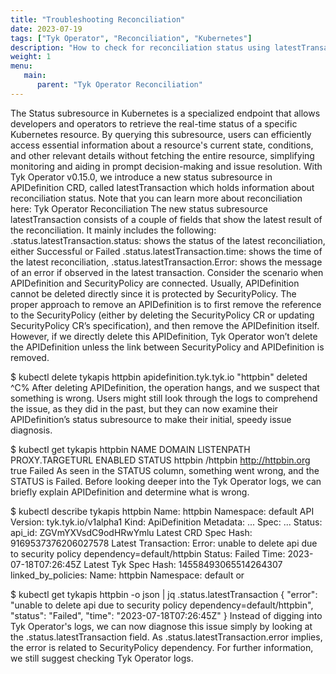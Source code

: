 ```yaml
---
title: "Troubleshooting Reconciliation"
date: 2023-07-19
tags: ["Tyk Operator", "Reconciliation", "Kubernetes"]
description: "How to check for reconciliation status using latestTransaction"
weight: 1
menu:
   main:
      parent: "Tyk Operator Reconciliation"
---
```


The Status subresource in Kubernetes is a specialized endpoint that allows developers and operators to retrieve the real-time status of a specific Kubernetes resource. By querying this subresource, users can efficiently access essential information about a resource's current state, conditions, and other relevant details without fetching the entire resource, simplifying monitoring and aiding in prompt decision-making and issue resolution.
With Tyk Operator v0.15.0, we introduce a new status subresource in APIDefinition CRD, called latestTransaction which holds information about reconciliation status.
Note that you can learn more about reconciliation here: Tyk Operator Reconciliation
The new status subresource latestTransaction consists of a couple of fields that show the latest result of the reconciliation. It mainly includes the following:
.status.latestTransaction.status: shows the status of the latest reconciliation, either Successful or Failed
.status.latestTransaction.time: shows the time of the latest reconciliation,
.status.latestTransaction.Error: shows the message of an error if observed in the latest transaction.
Consider the scenario when APIDefinition and SecurityPolicy are connected. Usually, APIDefinition cannot be deleted directly since it is protected by SecurityPolicy. The proper approach to remove an APIDefinition is to first remove the reference to the SecurityPolicy (either by deleting the SecurityPolicy CR or updating SecurityPolicy CR’s specification), and then remove the APIDefinition itself. However, if we directly delete this APIDefinition, Tyk Operator won’t delete the APIDefinition unless the link between SecurityPolicy and APIDefinition is removed.

$ kubectl delete tykapis httpbin 
apidefinition.tyk.tyk.io "httpbin" deleted 
^C%
After deleting APIDefinition, the operation hangs, and we suspect that something is wrong. 
Users might still look through the logs to comprehend the issue, as they did in the past, but they can now examine their APIDefinition’s status subresource to make their initial, speedy issue diagnosis.

$ kubectl get tykapis httpbin 
NAME      DOMAIN   LISTENPATH   PROXY.TARGETURL      ENABLED   STATUS
httpbin            /httpbin     http://httpbin.org   true      Failed
As seen in the STATUS column, something went wrong, and the STATUS is Failed. 
Before looking deeper into the Tyk Operator logs, we can briefly explain APIDefinition and determine what is wrong.

$ kubectl describe tykapis httpbin 
Name:         httpbin 
Namespace:    default 
API Version:  tyk.tyk.io/v1alpha1 
Kind:         ApiDefinition 
Metadata:
  ... 
Spec:
   ...
Status:
  api_id:                ZGVmYXVsdC9odHRwYmlu
  Latest CRD Spec Hash:  9169537376206027578
  Latest Transaction:
    Error:               unable to delete api due to security policy dependency=default/httpbin
    Status:              Failed
    Time:                2023-07-18T07:26:45Z
  Latest Tyk Spec Hash:  14558493065514264307
  linked_by_policies:
    Name:       httpbin
    Namespace:  default
or

$ kubectl get tykapis httpbin -o json | jq .status.latestTransaction
{
  "error": "unable to delete api due to security policy dependency=default/httpbin",
  "status": "Failed",
  "time": "2023-07-18T07:26:45Z"
}
Instead of digging into Tyk Operator's logs, we can now diagnose this issue simply by looking at the .status.latestTransaction field. As .status.latestTransaction.error implies, the error is related to SecurityPolicy dependency. For further information, we still suggest checking Tyk Operator logs.
